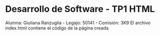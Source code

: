 # Desarrollo de Software - TP1 HTML
 Alumna: Giuliana Ranzuglia - Legajo: 50141 - Comisión: 3K9
 El archivo index.html contiene el código de la página creada 
